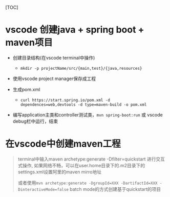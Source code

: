 [TOC]

# vscode 创建java + spring boot + maven项目

- 创建目录结构(在vscode terminal中操作)

  - ```shell
    mkdir -p projectName/src/{main,test}/{java,resources}
    ```

- 使用vscode project manager保存成工程

- 生成pom.xml

  - ```shell
    curl https://start.spring.io/pom.xml -d dependences=web,devtools -d type=maven-build -o pom.xml
    ```

- 编写application主类和controller测试类，`mvn spring-boot:run` 或 vscode debug栏中运行，结束

# 在vscode中创建maven工程

> terminal中输入maven archetype:generate -Dfilter=quickstart 进行交互式操作, 如果网络不畅，可以在user.home目录下的.m2目录下的settings.xml设置阿里的maven mirro地址
>
> 或者使用`mvn archetype:generate -DgroupId=XXX -DartifactId=XXX -DinteractiveMode=false` batch mode的方式创建基于quickstart的项目

